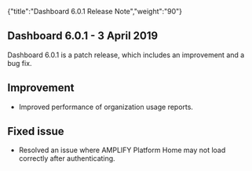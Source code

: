 {"title":"Dashboard 6.0.1 Release Note","weight":"90"}

## Dashboard 6.0.1 - 3 April 2019

Dashboard 6.0.1 is a patch release, which includes an improvement and a bug fix.

## Improvement

* Improved performance of organization usage reports.


## Fixed issue

* Resolved an issue where AMPLIFY Platform Home may not load correctly after authenticating.
